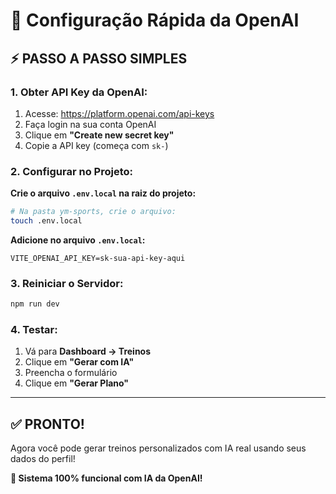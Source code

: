 # 🚀 Configuração Rápida da OpenAI

## ⚡ **PASSO A PASSO SIMPLES**

### **1. Obter API Key da OpenAI:**
1. Acesse: https://platform.openai.com/api-keys
2. Faça login na sua conta OpenAI
3. Clique em **"Create new secret key"**
4. Copie a API key (começa com `sk-`)

### **2. Configurar no Projeto:**

**Crie o arquivo `.env.local` na raiz do projeto:**
```bash
# Na pasta ym-sports, crie o arquivo:
touch .env.local
```

**Adicione no arquivo `.env.local`:**
```env
VITE_OPENAI_API_KEY=sk-sua-api-key-aqui
```

### **3. Reiniciar o Servidor:**
```bash
npm run dev
```

### **4. Testar:**
1. Vá para **Dashboard → Treinos**
2. Clique em **"Gerar com IA"**
3. Preencha o formulário
4. Clique em **"Gerar Plano"**

---

## ✅ **PRONTO!**

Agora você pode gerar treinos personalizados com IA real usando seus dados do perfil!

**🎊 Sistema 100% funcional com IA da OpenAI!**

